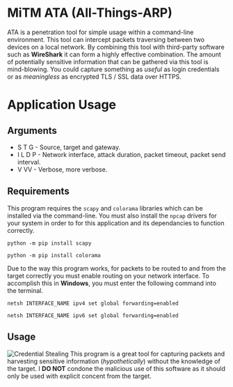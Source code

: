 # MiTM ATA (All-Things-ARP)
ATA is a penetration tool for simple usage within a command-line environment. This tool can intercept packets traversing between two devices on a local network. By combining this tool with third-party software such as **WireShark** it can form a highly effective combination. The amount of potentially sensitive information that can be gathered via this tool is mind-blowing. You could capture something as *useful* as login credentials or as *meaningless* as encrypted TLS / SSL data over HTTPS.
# Application Usage
## Arguments
- S T G - Source, target and gateway.
- I L D P - Network interface, attack duration, packet timeout, packet send interval.
- V VV - Verbose, more verbose.
## Requirements
This program requires the `scapy` and `colorama` libraries which can be installed via the command-line. You must also install the `npcap` drivers for your system in order to for this application and its dependancies to function correctly.
```
python -m pip install scapy
```
```
python -m pip install colorama
```
Due to the way this program works, for packets to be routed to and from the target correctly you must enable routing on your network interface. To accomplish this in **Windows**, you must enter the following command into the terminal.
```
netsh INTERFACE_NAME ipv4 set global forwarding=enabled
```
```
netsh INTERFACE_NAME ipv6 set global forwarding=enabled
```

## Usage

![Credential Stealing](https://i.imgur.com/U3zjBuZ.png)
This program is a great tool for capturing packets and harvesting sensitive information (*hypothetically*) without the knowledge of the target. I **DO NOT** condone the malicious use of this software as it should only be used with explicit concent from the target.
